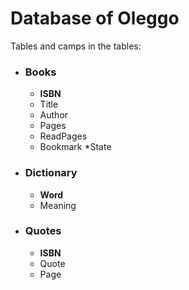# Database of Oleggo
Tables and camps in the tables:
* ### Books
    * __ISBN__
    * Title
    * Author
    * Pages
    * ReadPages
    * Bookmark
    *State
    
* ### Dictionary
    * __Word__
    * Meaning
    
* ### Quotes
    * __ISBN__
    * Quote
    * Page
